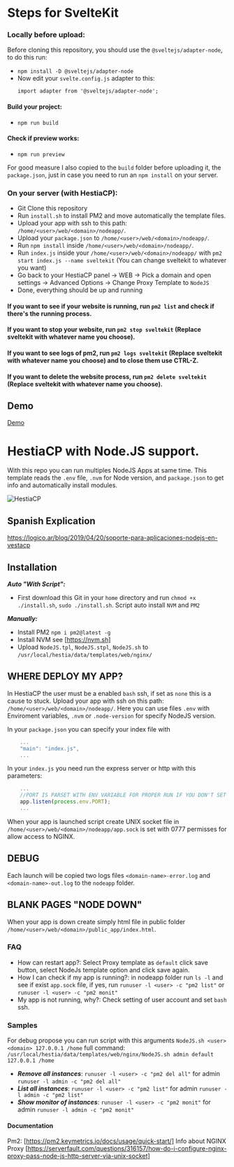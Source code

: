 # Steps for SvelteKit

### Locally before upload:

Before cloning this repository, you should use the `@sveltejs/adapter-node`, to do this run:
* `npm install -D @sveltejs/adapter-node`
* Now edit your `svelte.config.js` adapter to this:
  ```
  import adapter from '@sveltejs/adapter-node';
  ```
#### Build your project:
* `npm run build`
#### Check if preview works:
* `npm run preview`

For good measure I also copied to the `build` folder before uploading it, the `package.json`, just in case you need to run an `npm install` on your server.

### On your server (with HestiaCP):

* Git Clone this repository
* Run `install.sh` to install PM2 and move automatically the template files.
* Upload your app with ssh to this path: `/home/<user>/web/<domain>/nodeapp/`.
* Upload your `package.json` to `/home/<user>/web/<domain>/nodeapp/`.
* Run `npm install` inside `/home/<user>/web/<domain>/nodeapp/`.
* Run `index.js` inside your `/home/<user>/web/<domain>/nodeapp/` with `pm2 start index.js --name sveltekit` (You can change sveltekit to whatever you want)
* Go back to your HestiaCP panel -> WEB -> Pick a domain and open settings -> Advanced Options -> Change Proxy Template to `NodeJS`
* Done, everything should be up and running

#### If you want to see if your website is running, run `pm2 list` and check if there's the running process.
#### If you want to stop your website, run `pm2 stop sveltekit` (Replace sveltekit with whatever name you choose).
#### If you want to see logs of pm2, run `pm2 logs sveltekit` (Replace sveltekit with whatever name you choose) and to close them use CTRL-Z.
#### If you want to delete the website process, run `pm2 delete sveltekit` (Replace sveltekit with whatever name you choose).

## Demo
[Demo](https://anonymousgca.eu)

# HestiaCP with Node.JS support.

With this repo you can run multiples NodeJS Apps at same time.
This template reads the `.env` file, `.nvm` for Node version, and `package.json` to get info and automatically install modules.

![HestiaCP](https://logico.com.ar/img/2019/04/21/vestacp_proxy_setup.png)

## Spanish Explication
https://logico.ar/blog/2019/04/20/soporte-para-aplicaciones-nodejs-en-vestacp

## Installation

***Auto "With Script":***
* First download this Git in your `home` directory and run `chmod +x ./install.sh`, `sudo ./install.sh`. Script auto install `NVM` and `PM2` 

***Manually:***
* Install PM2 `npm i pm2@latest -g`
* Install NVM see [https://nvm.sh]
* Upload `NodeJS.tpl`, `NodeJS.stpl`, `NodeJS.sh` to `/usr/local/hestia/data/templates/web/nginx/`

## WHERE DEPLOY MY APP?

In HestiaCP the user must be a enabled `bash` ssh, if set as `none` this is a cause to stuck.
Upload your app with ssh on this path: `/home/<user>/web/<domain>/nodeapp/`.
Here you can use files `.env` with Enviroment variables, `.nvm` or `.node-version` for specify NodeJS version.

In your `package.json` you can specify your index file with 
```js
    ...
    "main": "index.js",
    ...
```

In your `index.js` you need run the express server or http with this parameters:
```js
    ...
    //PORT IS PARSET WITH ENV VARIABLE FOR PROPER RUN IF YOU DON'T SET YOUR APP IS CRASH OR NOT RUN!!
    app.listen(process.env.PORT); 
    ...
```
When your app is launched script create UNIX socket file in `/home/<user>/web/<domain>/nodeapp/app.sock` is set with 0777 permisses for allow access to NGINX.

## DEBUG

Each launch will be copied two logs files `<domain-name>-error.log` and `<domain-name>-out.log` to the `nodeapp` folder.

## BLANK PAGES "NODE DOWN"

When your app is down create simply html file in public folder `/home/<user>/web/<domain>/public_app/index.html`.

### FAQ

* How can restart app?: Select Proxy template as `default` click save button, select NodeJs template option and click save again.
* How I can check if my app is running?: in nodeapp folder run `ls -l` and see if exist `app.sock` file, if yes, run `runuser -l <user> -c "pm2 list"` or `runuser -l <user> -c "pm2 monit"`
* My app is not running, why?: Check setting of user account and set `bash` ssh. 

### Samples

For debug propose you can run script with this arguments `NodeJS.sh <user> <domain> 127.0.0.1 /home` full command: `/usr/local/hestia/data/templates/web/nginx/NodeJS.sh admin default 127.0.0.1 /home`

* ***Remove all instances***: `runuser -l <user> -c "pm2 del all"` for admin `runuser -l admin -c "pm2 del all"`
* ***List all instances***: `runuser -l <user> -c "pm2 list"` for admin `runuser -l admin -c "pm2 list"`
* ***Show monitor of instances***: `runuser -l <user> -c "pm2 monit"` for admin `runuser -l admin -c "pm2 monit"`

#### Documentation

Pm2: [https://pm2.keymetrics.io/docs/usage/quick-start/]
Info about NGINX Proxy [https://serverfault.com/questions/316157/how-do-i-configure-nginx-proxy-pass-node-js-http-server-via-unix-socket]

